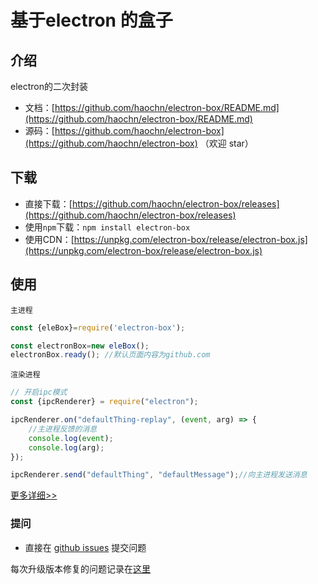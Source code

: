# 基于electron 的盒子

## 介绍

electron的二次封装

- 文档：[https://github.com/haochn/electron-box/README.md](https://github.com/haochn/electron-box/README.md)
- 源码：[https://github.com/haochn/electron-box](https://github.com/haochn/electron-box) （欢迎 star）

## 下载

- 直接下载：[https://github.com/haochn/electron-box/releases](https://github.com/haochn/electron-box/releases)
- 使用`npm`下载：`npm install electron-box`
- 使用CDN：[https://unpkg.com/electron-box/release/electron-box.js](https://unpkg.com/electron-box/release/electron-box.js)

## 使用
`主进程`
``` javascript
const {eleBox}=require('electron-box');

const electronBox=new eleBox();
electronBox.ready(); //默认页面内容为github.com
```
`渲染进程`
```javascript
// 开启ipc模式
const {ipcRenderer} = require("electron");

ipcRenderer.on("defaultThing-replay", (event, arg) => {
    //主进程反馈的消息
    console.log(event);
    console.log(arg);
});

ipcRenderer.send("defaultThing", "defaultMessage");//向主进程发送消息
```
[更多详细>>](https://github.com/haochn/electron-box/wiki)
### 提问

- 直接在 [github issues](https://github.com/haochn/electron-box/issues) 提交问题

每次升级版本修复的问题记录在[这里](./ISSUE.md)

